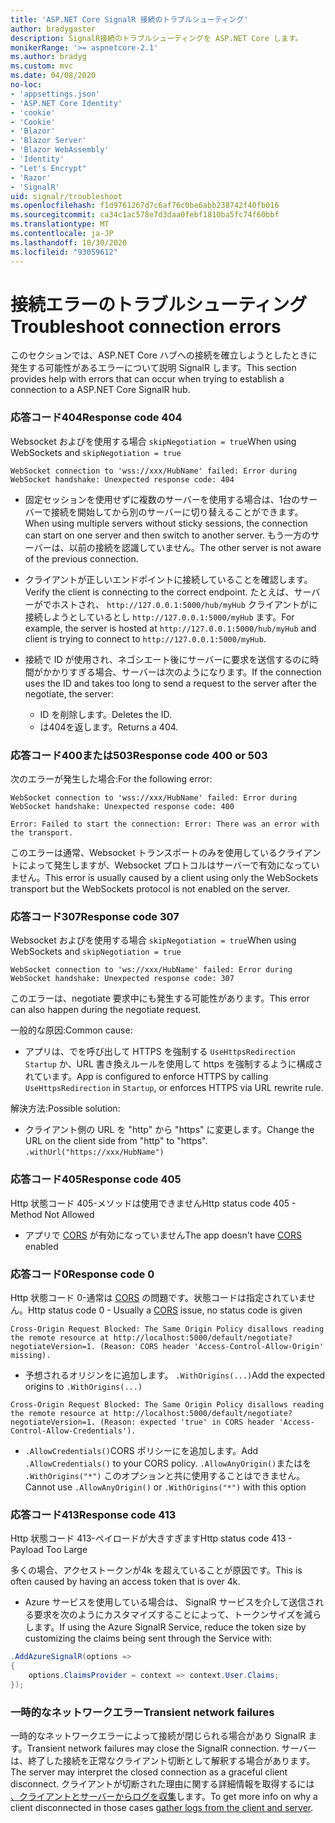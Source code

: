 ```yaml
---
title: 'ASP.NET Core SignalR 接続のトラブルシューティング'
author: bradygaster
description: SignalR接続のトラブルシューティングを ASP.NET Core します。
monikerRange: '>= aspnetcore-2.1'
ms.author: bradyg
ms.custom: mvc
ms.date: 04/08/2020
no-loc:
- 'appsettings.json'
- 'ASP.NET Core Identity'
- 'cookie'
- 'Cookie'
- 'Blazor'
- 'Blazor Server'
- 'Blazor WebAssembly'
- 'Identity'
- "Let's Encrypt"
- 'Razor'
- 'SignalR'
uid: signalr/troubleshoot
ms.openlocfilehash: f1d9761267d7c6af76c0be6abb238742f40fb016
ms.sourcegitcommit: ca34c1ac578e7d3daa0febf1810ba5fc74f60bbf
ms.translationtype: MT
ms.contentlocale: ja-JP
ms.lasthandoff: 10/30/2020
ms.locfileid: "93059612"
---
```

# <a name="troubleshoot-connection-errors"></a><span data-ttu-id="97efd-103">接続エラーのトラブルシューティング</span><span class="sxs-lookup"><span data-stu-id="97efd-103">Troubleshoot connection errors</span></span>

<span data-ttu-id="97efd-104">このセクションでは、ASP.NET Core ハブへの接続を確立しようとしたときに発生する可能性があるエラーについて説明 SignalR します。</span><span class="sxs-lookup"><span data-stu-id="97efd-104">This section provides help with errors that can occur when trying to establish a connection to a ASP.NET Core SignalR hub.</span></span>

### <a name="response-code-404"></a><span data-ttu-id="97efd-105">応答コード404</span><span class="sxs-lookup"><span data-stu-id="97efd-105">Response code 404</span></span>

<span data-ttu-id="97efd-106">Websocket およびを使用する場合 `skipNegotiation = true`</span><span class="sxs-lookup"><span data-stu-id="97efd-106">When using WebSockets and `skipNegotiation = true`</span></span>
```log
WebSocket connection to 'wss://xxx/HubName' failed: Error during WebSocket handshake: Unexpected response code: 404
```

* <span data-ttu-id="97efd-107">固定セッションを使用せずに複数のサーバーを使用する場合は、1台のサーバーで接続を開始してから別のサーバーに切り替えることができます。</span><span class="sxs-lookup"><span data-stu-id="97efd-107">When using multiple servers without sticky sessions, the connection can start on one server and then switch to another server.</span></span> <span data-ttu-id="97efd-108">もう一方のサーバーは、以前の接続を認識していません。</span><span class="sxs-lookup"><span data-stu-id="97efd-108">The other server is not aware of the previous connection.</span></span>
* <span data-ttu-id="97efd-109">クライアントが正しいエンドポイントに接続していることを確認します。</span><span class="sxs-lookup"><span data-stu-id="97efd-109">Verify the client is connecting to the correct endpoint.</span></span> <span data-ttu-id="97efd-110">たとえば、サーバーがでホストされ、 `http://127.0.0.1:5000/hub/myHub` クライアントがに接続しようとしているとし `http://127.0.0.1:5000/myHub` ます。</span><span class="sxs-lookup"><span data-stu-id="97efd-110">For example, the server is hosted at `http://127.0.0.1:5000/hub/myHub` and client is trying to connect to `http://127.0.0.1:5000/myHub`.</span></span>
* <span data-ttu-id="97efd-111">接続で ID が使用され、ネゴシエート後にサーバーに要求を送信するのに時間がかかりすぎる場合、サーバーは次のようになります。</span><span class="sxs-lookup"><span data-stu-id="97efd-111">If the connection uses the ID and takes too long to send a request to the server after the negotiate, the server:</span></span>

  * <span data-ttu-id="97efd-112">ID を削除します。</span><span class="sxs-lookup"><span data-stu-id="97efd-112">Deletes the ID.</span></span>
  * <span data-ttu-id="97efd-113">は404を返します。</span><span class="sxs-lookup"><span data-stu-id="97efd-113">Returns a 404.</span></span>

### <a name="response-code-400-or-503"></a><span data-ttu-id="97efd-114">応答コード400または503</span><span class="sxs-lookup"><span data-stu-id="97efd-114">Response code 400 or 503</span></span>

<span data-ttu-id="97efd-115">次のエラーが発生した場合:</span><span class="sxs-lookup"><span data-stu-id="97efd-115">For the following error:</span></span>

```log
WebSocket connection to 'wss://xxx/HubName' failed: Error during WebSocket handshake: Unexpected response code: 400

Error: Failed to start the connection: Error: There was an error with the transport.
```

<span data-ttu-id="97efd-116">このエラーは通常、Websocket トランスポートのみを使用しているクライアントによって発生しますが、Websocket プロトコルはサーバーで有効になっていません。</span><span class="sxs-lookup"><span data-stu-id="97efd-116">This error is usually caused by a client using only the WebSockets transport but the WebSockets protocol is not enabled on the server.</span></span>

### <a name="response-code-307"></a><span data-ttu-id="97efd-117">応答コード307</span><span class="sxs-lookup"><span data-stu-id="97efd-117">Response code 307</span></span>

<span data-ttu-id="97efd-118">Websocket およびを使用する場合 `skipNegotiation = true`</span><span class="sxs-lookup"><span data-stu-id="97efd-118">When using WebSockets and `skipNegotiation = true`</span></span>
```log
WebSocket connection to 'ws://xxx/HubName' failed: Error during WebSocket handshake: Unexpected response code: 307
```

<span data-ttu-id="97efd-119">このエラーは、negotiate 要求中にも発生する可能性があります。</span><span class="sxs-lookup"><span data-stu-id="97efd-119">This error can also happen during the negotiate request.</span></span>

<span data-ttu-id="97efd-120">一般的な原因:</span><span class="sxs-lookup"><span data-stu-id="97efd-120">Common cause:</span></span>
* <span data-ttu-id="97efd-121">アプリは、でを呼び出して HTTPS を強制する `UseHttpsRedirection` `Startup` か、URL 書き換えルールを使用して https を強制するように構成されています。</span><span class="sxs-lookup"><span data-stu-id="97efd-121">App is configured to enforce HTTPS by calling `UseHttpsRedirection` in `Startup`, or enforces HTTPS via URL rewrite rule.</span></span>

<span data-ttu-id="97efd-122">解決方法:</span><span class="sxs-lookup"><span data-stu-id="97efd-122">Possible solution:</span></span>
* <span data-ttu-id="97efd-123">クライアント側の URL を "http" から "https" に変更します。</span><span class="sxs-lookup"><span data-stu-id="97efd-123">Change the URL on the client side from "http" to "https".</span></span> `.withUrl("https://xxx/HubName")`

### <a name="response-code-405"></a><span data-ttu-id="97efd-124">応答コード405</span><span class="sxs-lookup"><span data-stu-id="97efd-124">Response code 405</span></span>

<span data-ttu-id="97efd-125">Http 状態コード 405-メソッドは使用できません</span><span class="sxs-lookup"><span data-stu-id="97efd-125">Http status code 405 - Method Not Allowed</span></span>

* <span data-ttu-id="97efd-126">アプリで [CORS](xref:signalr/security#cross-origin-resource-sharing) が有効になっていません</span><span class="sxs-lookup"><span data-stu-id="97efd-126">The app doesn't have [CORS](xref:signalr/security#cross-origin-resource-sharing) enabled</span></span>

### <a name="response-code-0"></a><span data-ttu-id="97efd-127">応答コード0</span><span class="sxs-lookup"><span data-stu-id="97efd-127">Response code 0</span></span>

<span data-ttu-id="97efd-128">Http 状態コード 0-通常は [CORS](xref:signalr/security#cross-origin-resource-sharing) の問題です。状態コードは指定されていません。</span><span class="sxs-lookup"><span data-stu-id="97efd-128">Http status code 0 - Usually a [CORS](xref:signalr/security#cross-origin-resource-sharing) issue, no status code is given</span></span>

```log
Cross-Origin Request Blocked: The Same Origin Policy disallows reading the remote resource at http://localhost:5000/default/negotiate?negotiateVersion=1. (Reason: CORS header 'Access-Control-Allow-Origin' missing).
```

* <span data-ttu-id="97efd-129">予想されるオリジンをに追加します。 `.WithOrigins(...)`</span><span class="sxs-lookup"><span data-stu-id="97efd-129">Add the expected origins to `.WithOrigins(...)`</span></span>

```log
Cross-Origin Request Blocked: The Same Origin Policy disallows reading the remote resource at http://localhost:5000/default/negotiate?negotiateVersion=1. (Reason: expected 'true' in CORS header 'Access-Control-Allow-Credentials').
```

* <span data-ttu-id="97efd-130">`.AllowCredentials()`CORS ポリシーにを追加します。</span><span class="sxs-lookup"><span data-stu-id="97efd-130">Add `.AllowCredentials()` to your CORS policy.</span></span> <span data-ttu-id="97efd-131">`.AllowAnyOrigin()`またはを `.WithOrigins("*")` このオプションと共に使用することはできません。</span><span class="sxs-lookup"><span data-stu-id="97efd-131">Cannot use `.AllowAnyOrigin()` or `.WithOrigins("*")` with this option</span></span>

### <a name="response-code-413"></a><span data-ttu-id="97efd-132">応答コード413</span><span class="sxs-lookup"><span data-stu-id="97efd-132">Response code 413</span></span>

<span data-ttu-id="97efd-133">Http 状態コード 413-ペイロードが大きすぎます</span><span class="sxs-lookup"><span data-stu-id="97efd-133">Http status code 413 - Payload Too Large</span></span>

<span data-ttu-id="97efd-134">多くの場合、アクセストークンが4k を超えていることが原因です。</span><span class="sxs-lookup"><span data-stu-id="97efd-134">This is often caused by having an access token that is over 4k.</span></span>

* <span data-ttu-id="97efd-135">Azure サービスを使用している場合は、 SignalR サービスを介して送信される要求を次のようにカスタマイズすることによって、トークンサイズを減らします。</span><span class="sxs-lookup"><span data-stu-id="97efd-135">If using the Azure SignalR Service, reduce the token size by customizing the claims being sent through the Service with:</span></span>
```csharp
.AddAzureSignalR(options =>
{
    options.ClaimsProvider = context => context.User.Claims;
});
```

### <a name="transient-network-failures"></a><span data-ttu-id="97efd-136">一時的なネットワークエラー</span><span class="sxs-lookup"><span data-stu-id="97efd-136">Transient network failures</span></span>

<span data-ttu-id="97efd-137">一時的なネットワークエラーによって接続が閉じられる場合があり SignalR ます。</span><span class="sxs-lookup"><span data-stu-id="97efd-137">Transient network failures may close the SignalR connection.</span></span> <span data-ttu-id="97efd-138">サーバーは、終了した接続を正常なクライアント切断として解釈する場合があります。</span><span class="sxs-lookup"><span data-stu-id="97efd-138">The server may interpret the closed connection as a graceful client disconnect.</span></span> <span data-ttu-id="97efd-139">クライアントが切断された理由に関する詳細情報を取得するには [、クライアントとサーバーからログを収集](xref:signalr/diagnostics)します。</span><span class="sxs-lookup"><span data-stu-id="97efd-139">To get more info on why a client disconnected in those cases [gather logs from the client and server](xref:signalr/diagnostics).</span></span>